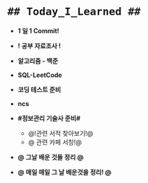 # `## Today_I_Learned ##`

- **1 일 1 Commit!**
- **! 공부 자료조사 !**
- **알고리즘 - 백준**
- **SQL-LeetCode**
- **코딩 테스트 준비**
- **ncs**
- **#정보관리 기술사 준비#**
  - @!관련 서적 찾아보기!@
  - @ 관련 카페 서칭!@
- **@ 그날 배운 것들 정리 @**

- **@ 매일 매일 그 날 배운것을 정리! @**
